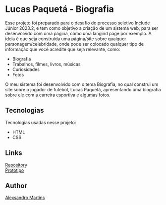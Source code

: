 # Lucas Paquetá - Biografia

Esse projeto foi preparado para o desafio do processo seletivo Include Júnior 2023.2, e tem como objetivo a criação de um sistema web, para ser desenvolvido com uma página, como uma langind page por exemplo. A ideia é que seja construída uma página/site sobre qualquer personagem/celebridade, onde pode ser colocado qualquer tipo de informação que você acredite que seja relevante, como:

- Biografia
- Trabalhos, filmes, livros, músicas
- Curiosidades
- Fotos

O meu sistema foi desenvolvido com o tema Biografia, no qual construi um site sobre o jogador de futebol, Lucas Paquetá, apresentando uma biografia sobre ele com a carreira esportiva e algumas fotos. 

## Tecnologias

Tecnologias usadas nesse projeto:

* HTML
* CSS

## Links

<a href="https://github.com/alexsandromartin/Projeto_Include.git" target="_blank" rel="noopener noreferrer">Repository</a><br>
<a href="https://www.figma.com/file/BaB7fAQWp5W6eKgIr5Mdn8/Projeto-Include?type=design&node-id=0%3A1&mode=design&t=wEjmcQqRj72BaIjv-1" target="_blank" rel="noopener noreferrer">Protótipo</a>

## Author

<a href="https://github.com/alexsandromartin" target="_blank" rel="noopener noreferrer">Alexsandro Martins</a>

